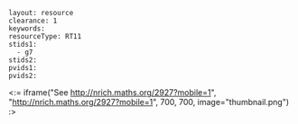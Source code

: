 ````
layout: resource
clearance: 1
keywords:
resourceType: RT11
stids1: 
  - g7
stids2:
pvids1:
pvids2:

````

<:= iframe("See http://nrich.maths.org/2927?mobile=1", "http://nrich.maths.org/2927?mobile=1", 700, 700, image="thumbnail.png") :>

